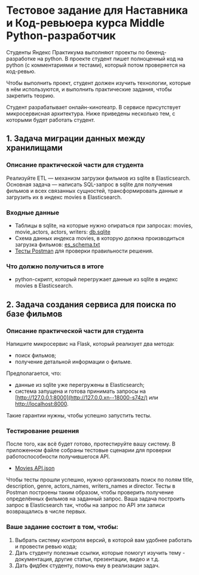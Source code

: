 # Тестовое задание для Наставника и Код-ревьюера курса Middle Python-разработчик

Студенты Яндекс Практикума выполняют проекты по бекенд-разработке на python. В проекте студент пишет полноценный код на python (с комментариями и тестами), который потом проверяется на код-ревью.

Чтобы выполнить проект, студент должен изучить технологии, которые в нём используются, и выполнить практические задания, чтобы закрепить теорию.

Студент разрабатывает онлайн-кинотеатр. В сервисе присутствует микросервисная архитектура. Ниже приведены несколько тем, с которыми будет работать студент.

## 1. Задача миграции данных между хранилищами

### Описание практической части для студента

Реализуйте ETL — механизм загрузки фильмов из sqlite в Elasticsearch. Основная задача — написать SQL-запрос в sqlite для получения фильмов и всех связанных сущностей, трансформировать данные и загрузить их в индекс movies в Elasticsearch.

### Входные данные

- Таблицы в sqlite, на которые нужно опираться при запросах: movies, movie_actors, actors, writers: [db.sqlite](https://disk.yandex.ru/d/WO_ff-4DSDM4dw)
- Схема данных индекса movies, в которую должна производиться загрузка фильмов: [es_schema.txt](https://code.s3.yandex.net/middle-python/learning-materials/es_schema.txt)
- [Тесты Postman](https://code.s3.yandex.net/middle-python/learning-materials/ETLTests.json) для проверки правильности решения.

### Что должно получиться в итоге

- python-скрипт, который перегружает данные из sqlite в индекс movies в Elasticsearch.
## 2. Задача создания сервиса для поиска по базе фильмов

### Описание практической части для студента

Напишите микросервис на Flask, который реализует два метода:

- поиск фильмов;
- получение детальной информации о фильме.

Предполагается, что:

- данные из sqlite уже перегружены в Elasticsearch;
- система запущена и готова принимать запросы на [http://127.0.0.1:8000](http://127.0.0.xn--18000-s74z/) или [http://localhost:8000](http://xn--localhost8000-cu96d/).

Такие гарантии нужны, чтобы успешно запустить тесты.

### Тестирование решения

После того, как всё будет готово, протестируйте вашу систему. В приложенном файле собраны тестовые сценарии для проверки работоспособности получившегося API.

- [Movies API.json](https://code.s3.yandex.net/middle-python/learning-materials/Movies%20API.json)

Чтобы тесты прошли успешно, нужно организовать поиск по полям title, description, genre, actors_names, writers_names и director. Тесты в Postman построены таким образом, чтобы проверить получение определённых фильмов на заданный запрос. Ваша задача построить запрос в Elasticsearch так, чтобы на запрос по API эти записи возвращались в числе первых.

### Ваше задание состоит в том, чтобы:

1. Выбрать систему контроля версий, в которой вам удобнее работать и провести ревью кода;
2. Дать студенту полезные ссылки, которые помогут изучить тему - документация, другие статьи, презентации, видео и т.д.
3. Дать фидбек студенту, помочь ему в реализации задач.
